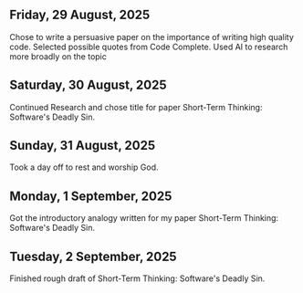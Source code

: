 ## Friday, 29 August, 2025

Chose to write a persuasive paper on the importance of writing high quality code. 
Selected possible quotes from Code Complete. 
Used AI to research more broadly on the topic

## Saturday, 30 August, 2025

Continued Research and chose title for paper Short-Term Thinking: Software's Deadly Sin. 

## Sunday, 31 August, 2025

Took a day off to rest and worship God. 

## Monday, 1 September, 2025

Got the introductory analogy written for my paper Short-Term Thinking: Software's Deadly Sin. 

## Tuesday, 2 September, 2025

Finished rough draft of Short-Term Thinking: Software's Deadly Sin. 